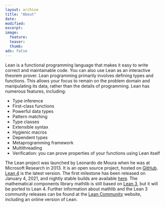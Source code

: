 ```yaml
---
layout: archive
title: "About"
date:
modified:
excerpt:
image:
  feature:
  teaser:
  thumb:
ads: false
---
```


Lean is a functional programming language that makes it easy to write correct and maintainable code. You can also use Lean as an interactive theorem prover.
Lean programming primarily involves defining types and functions.
This allows your focus to remain on the problem domain and manipulating its data, rather than the details of programming.
Lean has numerous features, including:

- Type inference
- First-class functions
- Powerful data types
- Pattern matching
- Type classes
- Extensible syntax
- Hygienic macros
- Dependent types
- Metaprogramming framework
- Multithreading
- Verification: you can prove properties of your functions using Lean itself

The Lean project was launched by Leonardo de Moura when he was at Microsoft
Research in 2013. It is an open source project, hosted on [GitHub](https://github.com/leanprover).
[Lean 4](https://github.com/leanprover/lean4) is the latest version. The first milestone has been released on January 4, 2021,
and nightly stable builds are available [here](https://github.com/leanprover/lean4-nightly/releases).
The mathematical components library mathlib is still based on [Lean 3](https://github.com/leanprover/lean), but it will be ported to Lean 4.
Further information about mathlib and the Lean 3 community releases can be found at the [Lean Community](https://leanprover-community.github.io/index.html)
website, including an online version of Lean.
